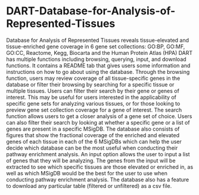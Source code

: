 # DART-Database-for-Analysis-of-Represented-Tissues
Database for Analysis of Represented Tissues reveals tissue-elevated and tissue-enriched gene coverage in 6 gene set collections: GO:BP, GO:MF, GO:CC, Reactome, Kegg, Biocarta and the Human Protein Atlas (HPA)
DART has multiple functions including browsing, querying, input, and download functions. It contains a README tab that gives users some information and instructions on how to go about using the database. Through the browsing function, users may review coverage of all tissue-specific genes in the database or filter their browsing by searching for a specific tissue or multiple tissues. Users can filter their search by their gene or genes of interest. This may be useful for users interested in the applicability of specific gene sets for analyzing various tissues, or for those looking to preview gene set collection coverage for a gene of interest. The search function allows users to get a closer analysis of a gene set of choice. Users can also filter their search by looking at whether a specific gene or a list of genes are present in a specific MSigDB. The database also consists of figures that show the fractional coverage of the enriched and elevated genes of each tissue in each of the 6 MSigDBs which can help the user decide which database can be the most useful when conducting their pathway enrichment analysis. 
An input option allows the user to input a list of genes that they will be analyzing. The genes from the input will be extracted to see which specific tissues are those elevated or enriched in, as well as which MSigDB would be the best for the user to use when conducting pathway enrichment analysis. The database also has a feature to download any particular table (filtered or unfiltered) as a csv file.
